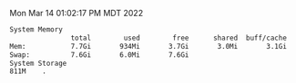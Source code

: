 Mon Mar 14 01:02:17 PM MDT 2022
```bash
System Memory
               total        used        free      shared  buff/cache   available
Mem:           7.7Gi       934Mi       3.7Gi       3.0Mi       3.1Gi       6.4Gi
Swap:          7.6Gi       6.0Mi       7.6Gi
System Storage
811M	.
```
